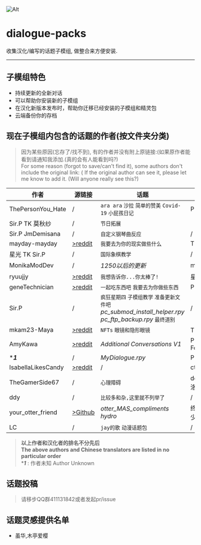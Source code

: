 ![Alt](https://repobeats.axiom.co/api/embed/cb3ad184e46276d79566c005aec5fd1b5a650b36.svg "Repobeats analytics image")

# dialogue-packs

收集汉化/编写的话题子模组, 做整合来方便安装.  

---------

## 子模组特色

* 持续更新的全新对话  
* 可以帮助你安装新的子模组  
* 在汉化新版本发布时，帮助你迁移已经安装的子模组和精灵包  
* 云端备份你的存档  

## 现在子模组内包含的话题的作者(按文件夹分类)

>因为某些原因(忘存了/找不到), 有的作者并没有附上原链接:(如果原作者能看到请通知我添加.(真的会有人能看到吗?)  
>For some reason (forgot to save/can't find it), some authors don't include the original link: ( If the original author can see it, please let me know to add it. (Will anyone really see this?)

|作者 | 源链接|话题 |汉化|
|-------------| --------------| ------------- | ------------------ |
|ThePersonYou_Hate| /|`ara ara` `沙拉` `简单的赞美` `Covid-19` `小屁孩日记` |  P TK |
|Sir.P TK 莫秋纱 | /|`节日拓展` |
|Sir.P JmDemisana|/|`自定义钢琴曲反应`|/|
|mayday-mayday|[>reddit](https://www.reddit.com/r/MASFandom/comments/rvp5c4/another_small_background_project_id_been_working/)|`我要去为你的现实做些什么`| TK|
|星光 TK Sir.P|/|`国际象棋教学`|/|
|MonikaModDev|/|*1250以后的更新*|mon1|
|ryuujjy|[>reddit](https://www.reddit.com/user/ryuujjy/)|`我想告诉你...你太棒了!`|星光|
|geneTechnician|[>reddit](https://www.reddit.com/user/geneTechnician/)|`一起吃东西吧` `我要去为你做些东西`|P TK|
|Sir.P|/|`疯狂星期四` `子模组教学` `准备更新文件吧` *pc_submod_install_helper.rpy* *pc_ftp_backup.rpy* `最终道别`|/|
|mkam23-Maya|[>reddit](https://www.reddit.com/user/mkam23-Maya/)|`NFTs` `眼镜和隐形眼镜`|TK 星光|
|AmyKawa|[>reddit](https://www.reddit.com/user/AmyKawa/)|*Additional Conversations V1*|P TK Founxious|
|****1***|/|*MyDialogue.rpy*|P TK|
|IsabellaLikesCandy|[>reddit](https://www.reddit.com/user/IsabellaLikesCandy/)|/|ct1045|
|TheGamerSide67|/|`心理障碍`|ddy 纸心 洛尔|
|ddy|/|`比较多和杂,这里就不列举了`|/|
|your_otter_friend|[>Github](https://github.com/my-otter-self)|*otter_MAS_compliments* *hydro*|终不似、少年游|
|LC|/|`jay的歌` `动漫话题包`|/|

> **以上作者和汉化者的排名不分先后**  
>**The above authors and Chinese translators are listed in no particular order**  
> ****1*** : 作者未知 Author Unknown

## 话题投稿

>请移步QQ群411131842或者发起pr/issue

## 话题灵感提供名单

* 虽华,木亭爱樱
